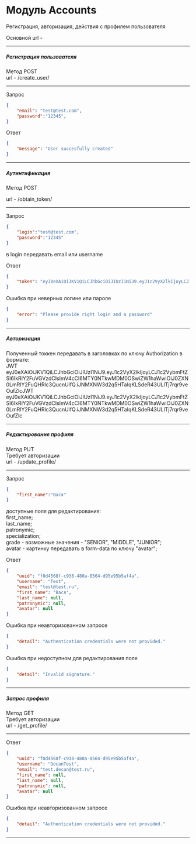 # Модуль Accounts
Регистрация, авторизация, действия с профилем пользователя

Основной url - 
***

##### Регистрация пользователя
Метод POST  
url - /create_user/
***
Запрос
```json
{
    "email": "test@test.com",
    "password":"12345",
}
```

Ответ
```json
{
    "message": "User succesfully created"
}
```
***

##### Аутинтификация
Метод POST

url - /obtain_token/
***
Запрос
```json
{
    "login":"test@test.com",
    "password":"12345"
}
```
в login передавать email или username

Ответ
```json
{
    "token": "eyJ0eXAiOiJKV1QiLCJhbGciOiJIUzI1NiJ9.eyJ1c2VyX2lkIjoyLCJ1c2VybmFtZSI6IkRlY2FuVGVzdCIsImV4cCI6MTY0NTkwMDM0OSwiZW1haWwiOiJ0ZXN0LmRlY2FuQHRlc3QucnUifQ.iJNMXNW3d2q5HTaIqKLSdeR43ULITj7rqr9veOufZlc"
}
```
Ошибка при неверных логине или пароле
```json
{
    "error": "Please provide right login and a password"
}
```
***
##### Авторизация
Полученный токкен передавать в заголовках по ключу Authorization в формате:  
JWT eyJ0eXAiOiJKV1QiLCJhbGciOiJIUzI1NiJ9.eyJ1c2VyX2lkIjoyLCJ1c2VybmFtZSI6IkRlY2FuVGVzdCIsImV4cCI6MTY0NTkwMDM0OSwiZW1haWwiOiJ0ZXN0LmRlY2FuQHRlc3QucnUifQ.iJNMXNW3d2q5HTaIqKLSdeR43ULITj7rqr9veOufZlcJWT eyJ0eXAiOiJKV1QiLCJhbGciOiJIUzI1NiJ9.eyJ1c2VyX2lkIjoyLCJ1c2VybmFtZSI6IkRlY2FuVGVzdCIsImV4cCI6MTY0NTkwMDM0OSwiZW1haWwiOiJ0ZXN0LmRlY2FuQHRlc3QucnUifQ.iJNMXNW3d2q5HTaIqKLSdeR43ULITj7rqr9veOufZlc
***

##### Редактирование профиля
Метод PUT  
Требует авторизации  
url - /update_profile/
***
Запрос
```json
{
    "first_name":"Вася"
}
```
доступные поля для редактирования:  
first_name;  
last_name;  
patronymic;  
specialization;  
grade - возможные значения - "SENIOR", "MIDDLE", "JUNIOR";  
avatar - картинку передавать в form-data по ключу "avatar";   

Ответ
```json
{
    "uuid": "f0d4568f-c938-480a-8564-d95e95b5af4a",
    "username": "Test",
    "email": "test@test.ru",
    "first_name": "Вася",
    "last_name": null,
    "patronymic": null,
    "avatar": null
}
```
Ошибка при неавторизованном запросе
```json
{
    "detail": "Authentication credentials were not provided."
}
```
Ошибка при недоступном для редактирования поле
```json
{
    "detail": "Invalid signature."
}
```
***

##### Запрос профиля
Метод GET  
Требует авторизации  
url - /get_profile/
***
Ответ
```json
{
    "uuid": "f0d4568f-c938-480a-8564-d95e95b5af4a",
    "username": "DecanTest",
    "email": "test.decan@test.ru",
    "first_name": null,
    "last_name": null,
    "patronymic": null,
    "avatar": null
}
```
Ошибка при неавторизованном запросе
```json
{
    "detail": "Authentication credentials were not provided."
}
```
***